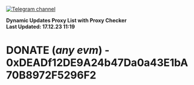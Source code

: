 [![Telegram channel](https://img.shields.io/endpoint?url=https://runkit.io/damiankrawczyk/telegram-badge/branches/master?url=https://t.me/n4z4v0d)](https://t.me/n4z4v0d) 

**Dynamic Updates Proxy List with Proxy Checker**  
**Last Updated: 17.12.23 11:19**

# DONATE (_any evm_) - 0xDEADf12DE9A24b47Da0a43E1bA70B8972F5296F2
